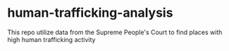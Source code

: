 # human-trafficking-analysis
This repo utilize data from the Supreme People's Court to find places with high human trafficking activity
